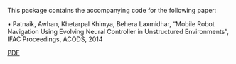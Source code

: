 This package contains the accompanying code for the following paper:

•	Patnaik, Awhan, Khetarpal Khimya, Behera Laxmidhar, “Mobile Robot Navigation Using Evolving Neural Controller in Unstructured Environments”, IFAC Proceedings, ACODS, 2014             

[PDF](http://www.sciencedirect.com/science/article/pii/S1474667016327409)
